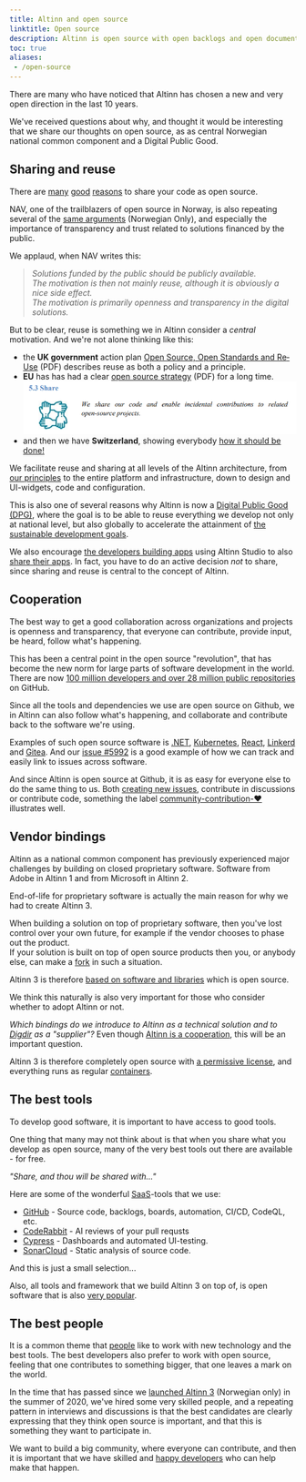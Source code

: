 ```yaml
---
title: Altinn and open source
linktitle: Open source
description: Altinn is open source with open backlogs and open documentation.
toc: true
aliases:
 - /open-source
---
```


There are many who have noticed that Altinn has chosen a new and very open direction in the last 10 years.

We've received questions about why, and thought it would be interesting that we share our thoughts on open source,
as as central Norwegian national common component and a Digital Public Good.

## Sharing and reuse

There are [many](https://opensource.com/life/15/12/why-open-source)
[good](https://tom.preston-werner.com/2011/11/22/open-source-everything.html)
[reasons](https://opensource.google/docs/why/) to share your code as open source.

NAV, one of the trailblazers of open source in Norway, is also repeating several of the
[same arguments](https://github.com/navikt/offentlig#retningslinjer-for-%C3%A5pen-kildekode-i-nav)
(Norwegian Only), and especially the importance of transparency and trust related to solutions financed by the public.

We applaud, when NAV writes this:

> *Solutions funded by the public should be publicly available.  
> The motivation is then not mainly reuse, although it is obviously a nice side effect.  
> The motivation is primarily openness and transparency in the digital solutions.*

But to be clear, reuse is something we in Altinn consider a *central* motivation. And we're not alone thinking like this:

- the **UK government** action plan
[Open Source, Open Standards and Re­Use](https://assets.publishing.service.gov.uk/government/uploads/system/uploads/attachment_data/file/61962/open_source.pdf)
(PDF) describes reuse as both a policy and a principle.
- **EU** has has had a clear
[open source strategy](https://commission.europa.eu/document/download/97e59978-42c0-4b4a-9406-8f1a86837530_en?filename=en_ec_open_source_strategy_2020-2023.pdf) (PDF)
for a long time.
![We share our code and enable incidental contributions to related open-source projects](eu-strategy.png "EU Governing Principle 5.3 - Share")
- and then we have **Switzerland**, showing everybody
[how it should be done!](https://interoperable-europe.ec.europa.eu/collection/open-source-observatory-osor/news/new-open-source-law-switzerland)

We facilitate reuse and sharing at all levels of the Altinn architecture, from [our principles](/principles)
to the entire platform and infrastructure, down to design and UI-widgets, code and configuration.

This is also one of several reasons why Altinn is now a [Digital Public Good (DPG)](https://digitalpublicgoods.net/),
where the goal is to be able to reuse everything we develop not only at national level, but also globally to
accelerate the attainment of [the sustainable development goals](https://www.undp.org/sustainable-development-goals).

We also encourage [the developers building apps](https://www.altinn.no/en/about-altinn/the-altinn-co-operation/)
using Altinn Studio to also [share their apps](../../../altinn-studio/news/launched-apps/).
In fact, you have to do an active decision *not* to share, since sharing and reuse is central to the concept of Altinn.

## Cooperation

The best way to get a good collaboration across organizations and projects is openness and transparency,
that everyone can contribute, provide input, be heard, follow what's happening.

This has been a central point in the open source "revolution",
that has become the new norm for large parts of software development in the world.
There are now [100 million developers and over 28 million public repositories](https://en.wikipedia.org/wiki/GitHub) on GitHub.

Since all the tools and dependencies we use are open source on Github, we in Altinn can also follow what's happening,
and collaborate and contribute back to the software we're using.

Examples of such open source software is [.NET](https://dotnet.microsoft.com/platform/open-source),
[Kubernetes](https://github.com/kubernetes/kubernetes), [React](https://github.com/facebook/react),
[Linkerd](https://linkerd.io/) and [Gitea](https://github.com/go-gitea/gitea).
And our [issue #5992](https://github.com/Altinn/altinn-studio/issues/5992) is a good example of how we can track
and easily link to issues across software. 

And since Altinn is open source at Github, it is as easy for everyone else to do the same thing to us.
Both [creating new issues](https://github.com/Altinn/altinn-studio/issues/new/choose),
contribute in discussions or contribute code, something the label
[community-contribution-❤️](https://github.com/search?q=org%3AAltinn+label%3Acommunity-contribution-%E2%9D%A4%EF%B8%8F&type=pullrequests)
illustrates well.

## Vendor bindings

Altinn as a national common component has previously experienced major challenges by building on closed proprietary software.
Software from Adobe in Altinn 1 and from Microsoft in Altinn 2.

End-of-life for proprietary software is actually the main reason for why we had to create Altinn 3.

When building a solution on top of proprietary software, then you've lost control over your own future,
for example if the vendor chooses to phase out the product.  
If your solution is built on top of open source products then you, or anybody else, can
make a [fork](https://docs.github.com/en/get-started/quickstart/fork-a-repo) in such a situation.

Altinn 3 is therefore [based on software and libraries](../../../technology/tools/) which is open source.

We think this naturally is also very important for those who consider whether to adopt Altinn or not.

*Which bindings do we introduce to Altinn as a technical solution and to
[Digdir](https://www.digdir.no/digdir/about-norwegian-digitalisation-agency/887) as a "supplier"?* 
Even though [Altinn is a cooperation](https://www.altinn.no/en/about-altinn/the-altinn-co-operation/),
this will be an important question.

Altinn 3 is therefore completely open source with [a permissive license](https://github.com/Altinn/altinn-studio/blob/main/LICENSE.md),
and everything runs as regular [containers](https://www.docker.com/resources/what-container).

## The best tools

To develop good software, it is important to have access to good tools.

One thing that many may not think about is that when you share what you develop as open source,
many of the very best tools out there are available - for free.

*"Share, and thou will be shared with..."*

Here are some of the wonderful [SaaS](https://en.wikipedia.org/wiki/Software_as_a_service)-tools that we use:

- [GitHub](https://github.com/features) - Source code, backlogs, boards, automation, CI/CD, CodeQL, etc.
- [CodeRabbit](https://www.coderabbit.ai/) - AI reviews of your pull requsts
- [Cypress](https://www.cypress.io/) - Dashboards and automated UI-testing.
- [SonarCloud](https://sonarcloud.io/) - Static analysis of source code.

And this is just a small selection...

Also, all tools and framework that we build Altinn 3 on top of, is open software that is also
[very popular](/technology/architecture/principles/#build-with-modern-and-popular-frameworks).

## The best people

It is a common theme that [people](https://github.com/orgs/Altinn/people) like to work with new technology and the best tools.
The best developers also prefer to work with open source, feeling that one contributes to something bigger, that one leaves a mark on the world.

In the time that has passed since we [launched Altinn 3](https://www.digdir.no/digitale-felleslosninger/altinns-nye-skyplattform-i-produksjon/1590)
(Norwegian only) in the summer of 2020, we've hired some very skilled people, and a repeating pattern in interviews and discussions is that the best
candidates are clearly expressing that they think open source is important, and that this is something they want to participate in.

We want to build a big community, where everyone can contribute, and then it is important that we have skilled and
[happy developers](https://www.techrepublic.com/article/what-makes-developers-happy-contributing-to-open-source/)
who can help make that happen.
